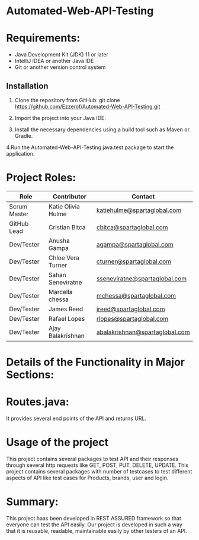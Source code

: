 # Automated-Web-API-Testing

# **Requirements:**

- Java Development Kit (JDK) 11 or later
- IntelliJ IDEA or another Java IDE
- Git or another version control system

## Installation

 1. Clone the repository from GitHub:
   git clone https://github.com/Ezzerof/Automated-Web-API-Testing.git
 2. Import the project into your Java IDE.

 3. Install the necessary dependencies using a build tool such as Maven or Gradle.

4.Run the Automated-Web-API-Testing.java.test package to start the application.

# Project Roles:


| Role         | Contributor         | Contact                         |
|--------------|---------------------|---------------------------------|
| Scrum Master | Katie Olivia Hulme  | katiehulme@spartaglobal.com     |
| GitHub Lead  | Cristian Bitca      | cbitca@spartaglobal.com         |
| Dev/Tester   | Anusha Gampa        | agampa@spartaglobal.com         |
| Dev/Tester   | Chloe Vera Turner   | cturner@spartaglobal.com        |
| Dev/Tester   | Sahan Seneviratne   | sseneviratne@spartaglobal.com   |
| Dev/Tester   | Marcella chessa     | mchessa@spartaglobal.com        |
| Dev/Tester   | James Reed          | jreed@spartaglobal.com          |
| Dev/Tester   | Rafael Lopes        | rlopes@spartaglobal.com         |
| Dev/Tester   | Ajay Balakrishnan   | abalakrishnan@spartaglobal.com  |


# **Details of the Functionality in Major Sections:**

# **Routes.java:**

It provides several end points of the API and returns URL.

# **Usage of the project**

This project contains several packages to test API and their responses through several http requests like GET, POST, PUT, DELETE, UPDATE. This project contains several packages with number of testcases to test different aspects of API like test cases for Products, brands, user and login.

# **Summary:**
 This project haas been developed in REST ASSURED framework so that everyone can test the API easily. Our project is developed in such a way that it is reusable, readable, maintainable easily by other testers of an API.